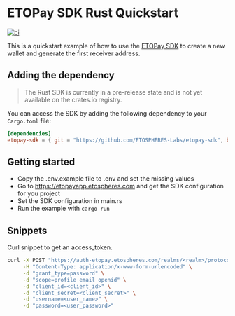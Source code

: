 # ETOPay SDK Rust Quickstart

[![ci](https://github.com/ETOSPHERES-Labs/etopay-sdk-quickstart-rs/actions/workflows/ci.yml/badge.svg)](https://github.com/ETOSPHERES-Labs/etopay-sdk-quickstart-rs/actions/workflows/ci.yml)


This is a quickstart example of how to use the [ETOPay SDK](https://github.com/ETOSPHERES-Labs/etopay-sdk) to create a new wallet and generate the first receiver address.

## Adding the dependency

> The Rust SDK is currently in a pre-release state and is not yet available on the crates.io registry. 

You can access the SDK by adding the following dependency to your `Cargo.toml` file:

```toml
[dependencies]
etopay-sdk = { git = "https://github.com/ETOSPHERES-Labs/etopay-sdk", branch = "main"}
```


## Getting started

- Copy the .env.example file to .env and set the missing values
- Go to https://etopayapp.etospheres.com and get the SDK configuration for you project
- Set the SDK configuration in main.rs
- Run the example with `cargo run`

## Snippets

Curl snippet to get an access_token.

```bash
curl -X POST "https://auth-etopay.etospheres.com/realms/<realm>/protocol/openid-connect/token" \
     -H "Content-Type: application/x-www-form-urlencoded" \
     -d "grant_type=password" \
     -d "scope=profile email openid" \
     -d "client_id=<client_id>" \
     -d "client_secret=<client_secret>" \
     -d "username=<user_name>" \
     -d "password=<user_password>"
```

